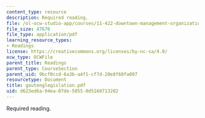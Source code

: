 ```yaml
---
content_type: resource
description: Required reading.
file: /ol-ocw-studio-app/courses/11-422-downtown-management-organizations-fall-2006/d623ed6a94ea07de50550d5160713202_gautenglegislation.pdf
file_size: 47676
file_type: application/pdf
learning_resource_types:
- Readings
license: https://creativecommons.org/licenses/by-nc-sa/4.0/
ocw_type: OCWFile
parent_title: Readings
parent_type: CourseSection
parent_uid: 9bcf0ccd-6a3b-a4f1-cf7d-20e8f60fa097
resourcetype: Document
title: gautenglegislation.pdf
uid: d623ed6a-94ea-07de-5055-0d5160713202
---
```

Required reading.
